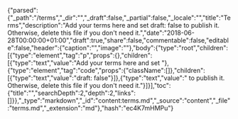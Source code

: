 {"parsed":{"_path":"/terms","_dir":"","_draft":false,"_partial":false,"_locale":"","title":"Terms","description":"Add your terms here and set draft: false to publish it. Otherwise, delete this file if you don't need it.","date":"2018-06-28T00:00:00+01:00","draft":true,"share":false,"commentable":false,"editable":false,"header":{"caption":"","image":""},"body":{"type":"root","children":[{"type":"element","tag":"p","props":{},"children":[{"type":"text","value":"Add your terms here and set "},{"type":"element","tag":"code","props":{"className":[]},"children":[{"type":"text","value":"draft: false"}]},{"type":"text","value":" to publish it. Otherwise, delete this file if you don't need it."}]}],"toc":{"title":"","searchDepth":2,"depth":2,"links":[]}},"_type":"markdown","_id":"content:terms.md","_source":"content","_file":"terms.md","_extension":"md"},"hash":"ec4K7mHMPu"}